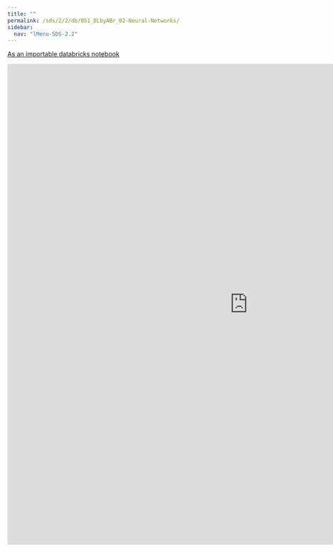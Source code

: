 ```yaml
---
title: ""
permalink: /sds/2/2/db/051_DLbyABr_02-Neural-Networks/
sidebar:
  nav: "lMenu-SDS-2.2"
---
```


[As an importable databricks notebook](https://lamastex.github.io/scalable-data-science/sds/2/2/db/051_DLbyABr_02-Neural-Networks.html)

<iframe src="https://lamastex.github.io/scalable-data-science/sds/2/2/db/051_DLbyABr_02-Neural-Networks" width="1080" height="1080" frameborder="0"></iframe>
